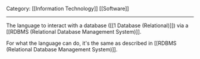 Category: [[Information Technology]] [[Software]]
___
The language to interact with a database ([[1 Database (Relational)]]) via a [[RDBMS (Relational Database Management System)]]. 

For what the language can do, it's the same as described in [[RDBMS (Relational Database Management System)]]. 


